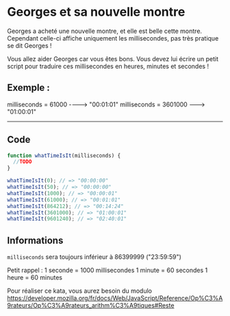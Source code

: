 # Georges et sa nouvelle montre

Georges a acheté une nouvelle montre, et elle est belle cette montre. Cependant celle-ci affiche uniquement les millisecondes, pas très pratique se dit Georges !

Vous allez aider Georges car vous êtes bons. Vous devez lui écrire un petit script pour traduire ces millisecondes en heures, minutes et secondes !

## Exemple :

milliseconds = 61000 ----> "00:01:01"
milliseconds = 3601000 ---> "01:00:01"

---

## Code

```js
function whatTimeIsIt(milliseconds) {
  //TODO
}

whatTimeIsIt(0); // => "00:00:00"
whatTimeIsIt(50); // => "00:00:00"
whatTimeIsIt(1000); // => "00:00:01"
whatTimeIsIt(61000); // => "00:01:01"
whatTimeIsIt(864212); // => "00:14:24"
whatTimeIsIt(3601000); // => "01:00:01"
whatTimeIsIt(9601240); // => "02:40:01"
```

## Informations

`milliseconds` sera toujours inférieur à 86399999 ("23:59:59")

Petit rappel :
1 seconde = 1000 millisecondes
1 minute = 60 secondes
1 heure = 60 minutes

Pour réaliser ce kata, vous aurez besoin du modulo https://developer.mozilla.org/fr/docs/Web/JavaScript/Reference/Op%C3%A9rateurs/Op%C3%A9rateurs_arithm%C3%A9tiques#Reste

